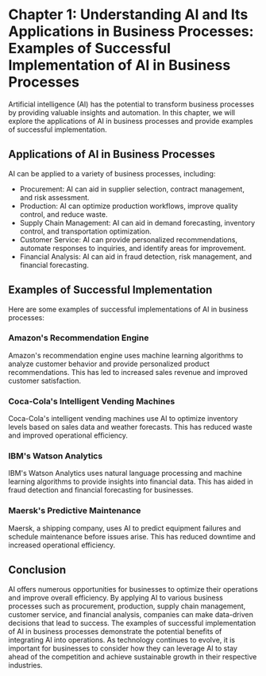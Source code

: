 Chapter 1: Understanding AI and Its Applications in Business Processes: Examples of Successful Implementation of AI in Business Processes
=========================================================================================================================================

Artificial intelligence (AI) has the potential to transform business processes by providing valuable insights and automation. In this chapter, we will explore the applications of AI in business processes and provide examples of successful implementation.

Applications of AI in Business Processes
----------------------------------------

AI can be applied to a variety of business processes, including:

* Procurement: AI can aid in supplier selection, contract management, and risk assessment.
* Production: AI can optimize production workflows, improve quality control, and reduce waste.
* Supply Chain Management: AI can aid in demand forecasting, inventory control, and transportation optimization.
* Customer Service: AI can provide personalized recommendations, automate responses to inquiries, and identify areas for improvement.
* Financial Analysis: AI can aid in fraud detection, risk management, and financial forecasting.

Examples of Successful Implementation
-------------------------------------

Here are some examples of successful implementations of AI in business processes:

### Amazon's Recommendation Engine

Amazon's recommendation engine uses machine learning algorithms to analyze customer behavior and provide personalized product recommendations. This has led to increased sales revenue and improved customer satisfaction.

### Coca-Cola's Intelligent Vending Machines

Coca-Cola's intelligent vending machines use AI to optimize inventory levels based on sales data and weather forecasts. This has reduced waste and improved operational efficiency.

### IBM's Watson Analytics

IBM's Watson Analytics uses natural language processing and machine learning algorithms to provide insights into financial data. This has aided in fraud detection and financial forecasting for businesses.

### Maersk's Predictive Maintenance

Maersk, a shipping company, uses AI to predict equipment failures and schedule maintenance before issues arise. This has reduced downtime and increased operational efficiency.

Conclusion
----------

AI offers numerous opportunities for businesses to optimize their operations and improve overall efficiency. By applying AI to various business processes such as procurement, production, supply chain management, customer service, and financial analysis, companies can make data-driven decisions that lead to success. The examples of successful implementation of AI in business processes demonstrate the potential benefits of integrating AI into operations. As technology continues to evolve, it is important for businesses to consider how they can leverage AI to stay ahead of the competition and achieve sustainable growth in their respective industries.
